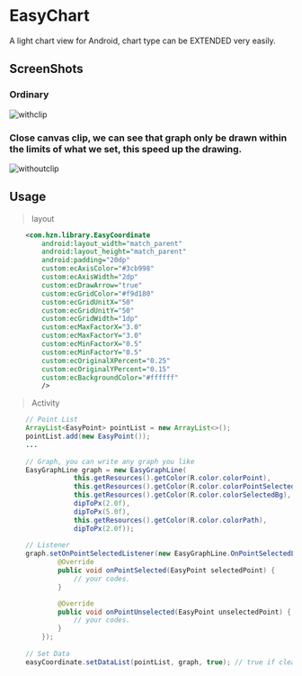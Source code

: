 # EasyChart
A light chart view for Android, chart type can be EXTENDED very easily.

## ScreenShots
### Ordinary
![withclip](https://github.com/huzenan/EasyChart/blob/master/screenshots/with%20clip.gif) 
### Close canvas clip, we can see that graph only be drawn within the limits of what we set, this speed up the drawing.
![withoutclip](https://github.com/huzenan/EasyChart/blob/master/screenshots/without%20clip.gif)

## Usage
>layout

```xml
    <com.hzn.library.EasyCoordinate
        android:layout_width="match_parent"
        android:layout_height="match_parent"
        android:padding="20dp"
        custom:ecAxisColor="#3cb998"
        custom:ecAxisWidth="2dp"
        custom:ecDrawArrow="true"
        custom:ecGridColor="#f9d180"
        custom:ecGridUnitX="50"
        custom:ecGridUnitY="50"
        custom:ecGridWidth="1dp"
        custom:ecMaxFactorX="3.0"
        custom:ecMaxFactorY="3.0"
        custom:ecMinFactorX="0.5"
        custom:ecMinFactorY="0.5"
        custom:ecOriginalXPercent="0.25"
        custom:ecOriginalYPercent="0.15"
        custom:ecBackgroundColor="#ffffff"
        />
```
>Activity

```java
    // Point List
    ArrayList<EasyPoint> pointList = new ArrayList<>();
    pointList.add(new EasyPoint());
    ...
    
    // Graph, you can write any graph you like
    EasyGraphLine graph = new EasyGraphLine(
                this.getResources().getColor(R.color.colorPoint),
                this.getResources().getColor(R.color.colorPointSelected),
                this.getResources().getColor(R.color.colorSelectedBg),
                dipToPx(2.0f),
                dipToPx(5.0f),
                this.getResources().getColor(R.color.colorPath),
                dipToPx(2.0f));
    
    // Listener
    graph.setOnPointSelectedListener(new EasyGraphLine.OnPointSelectedListener() {
            @Override
            public void onPointSelected(EasyPoint selectedPoint) {
                // your codes.
            }

            @Override
            public void onPointUnselected(EasyPoint unselectedPoint) {
                // your codes.
            }
        });
        
    // Set Data
    easyCoordinate.setDataList(pointList, graph, true); // true if clear old data
```
